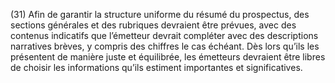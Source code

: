 (31) Afin de garantir la structure uniforme du résumé du prospectus, des sections générales et des rubriques devraient être prévues, avec des contenus indicatifs que l’émetteur devrait compléter avec des descriptions narratives brèves, y compris des chiffres le cas échéant. Dès lors qu’ils les présentent de manière juste et équilibrée, les émetteurs devraient être libres de choisir les informations qu’ils estiment importantes et significatives.